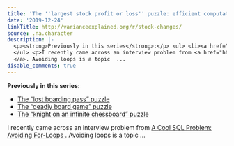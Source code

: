 ```yaml
---
title: 'The ''largest stock profit or loss'' puzzle: efficient computation in R'
date: '2019-12-24'
linkTitle: http://varianceexplained.org/r/stock-changes/
source: .na.character
description: |-
  <p><strong>Previously in this series</strong>:</p> <ul> <li><a href="http://varianceexplained.org/r/boarding-pass-simulation/">The “lost boarding pass” puzzle</a></li> <li><a href="http://varianceexplained.org/r/board-game-simulation/">The “deadly board game” puzzle</a></li> <li><a href="http://varianceexplained.org/r/knight-chess/">The “knight on an infinite chessboard” puzzle</a></li>
  </ul> <p>I recently came across an interview problem from <a href="https://ryxcommar.com/2019/08/05/a-cool-sql-problem-avoiding-for-loops/">A Cool SQL Problem: Avoiding For-Loops
  </a>. Avoiding loops is a topic  ...
disable_comments: true
---
```

<p><strong>Previously in this series</strong>:</p> <ul> <li><a href="http://varianceexplained.org/r/boarding-pass-simulation/">The “lost boarding pass” puzzle</a></li> <li><a href="http://varianceexplained.org/r/board-game-simulation/">The “deadly board game” puzzle</a></li> <li><a href="http://varianceexplained.org/r/knight-chess/">The “knight on an infinite chessboard” puzzle</a></li>
</ul> <p>I recently came across an interview problem from <a href="https://ryxcommar.com/2019/08/05/a-cool-sql-problem-avoiding-for-loops/">A Cool SQL Problem: Avoiding For-Loops
</a>. Avoiding loops is a topic  ...